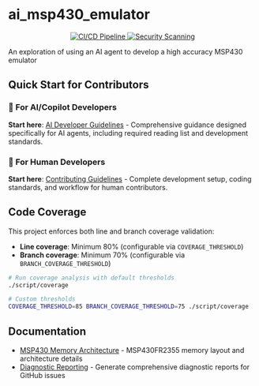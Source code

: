 # ai_msp430_emulator

<p align="center">
  <a href="https://github.com/grahame-white/ai_msp430_emulator/actions/workflows/ci.yml">
    <img src="https://github.com/grahame-white/ai_msp430_emulator/actions/workflows/ci.yml/badge.svg" alt="CI/CD Pipeline">
  </a>
  <a href="https://github.com/grahame-white/ai_msp430_emulator/actions/workflows/security.yml">
    <img src="https://github.com/grahame-white/ai_msp430_emulator/actions/workflows/security.yml/badge.svg"
         alt="Security Scanning">
  </a>
</p>

An exploration of using an AI agent to develop a high accuracy MSP430 emulator

## Quick Start for Contributors

### 🤖 For AI/Copilot Developers

**Start here**: [AI Developer Guidelines](.github/copilot-instructions.md) - Comprehensive guidance designed
specifically for AI agents, including required reading list and development standards.

### 👥 For Human Developers

**Start here**: [Contributing Guidelines](CONTRIBUTING.md) - Complete development setup, coding standards, and
workflow for human contributors.

## Code Coverage

This project enforces both line and branch coverage validation:

- **Line coverage**: Minimum 80% (configurable via `COVERAGE_THRESHOLD`)
- **Branch coverage**: Minimum 70% (configurable via `BRANCH_COVERAGE_THRESHOLD`)

```bash
# Run coverage analysis with default thresholds
./script/coverage

# Custom thresholds
COVERAGE_THRESHOLD=85 BRANCH_COVERAGE_THRESHOLD=75 ./script/coverage
```

## Documentation

- [MSP430 Memory Architecture](docs/MSP430_MEMORY_ARCHITECTURE.md) - MSP430FR2355 memory layout and architecture details
- [Diagnostic Reporting](docs/DiagnosticReporting.md) - Generate comprehensive diagnostic reports for GitHub issues
